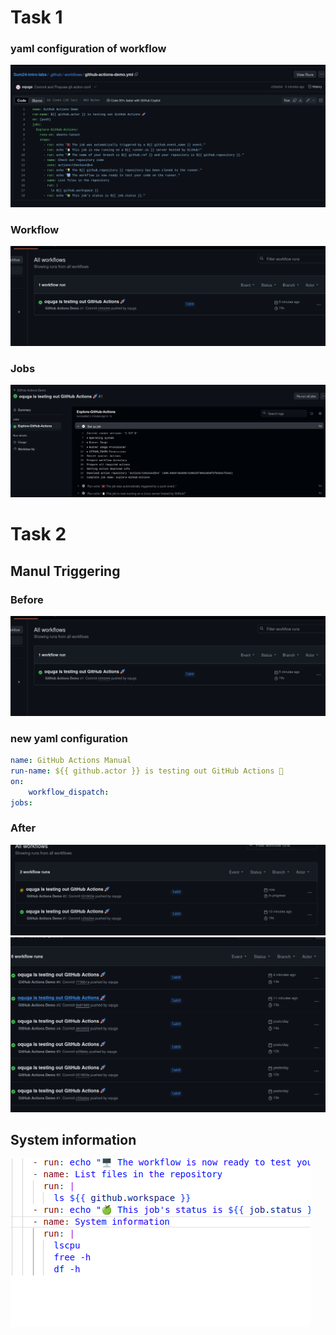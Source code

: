 # Task 1

### yaml configuration of workflow

![](/screens/conf.png)

### Workflow

![](/screens/workflow.png)

### Jobs

![](/screens/jobs.png)

# Task 2

## Manul Triggering

### Before


![](/screens/workflow.png)

### new yaml configuration
```yaml
name: GitHub Actions Manual
run-name: ${{ github.actor }} is testing out GitHub Actions 🚀
on: 
    workflow_dispatch:
jobs:
```

### After
![](/screens/2workflow.png)
![](/screens/6wf.png)

## System information

![](/screens/sysinfo.png)


